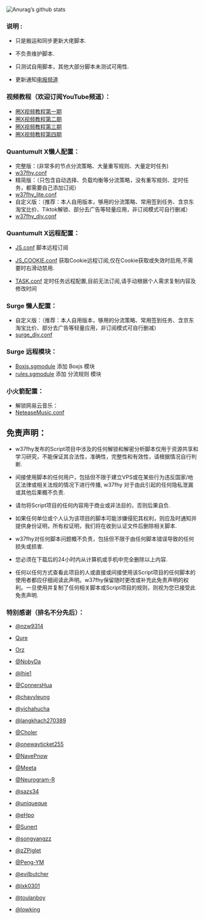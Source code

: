 ![Anurag’s github stats](https://github-readme-stats.vercel.app/api?username=w37fhy&show_icons=true&theme=merko)

### 说明 :

* 只是搬运和同步更新大佬脚本.

* 不负责维护脚本.

* 只测试自用脚本，其他大部分脚本未测试可用性.

* 更新通知[电报频道](https://t.me/w37fhy)


### 视频教程（欢迎订阅YouTube频道）：
* [圈X视频教程第一期](https://youtu.be/G1oUtOA1J2w)
* [圈X视频教程第二期](https://youtu.be/pLZDK9SACLQ)
* [圈X视频教程第三期](https://youtu.be/kKa26Fj0MJA)
* [圈X视频教程第四期](https://youtu.be/_8_xnEQHGbM)

### Quantumult X懒人配置：
* 完整版：(非常多的节点分流策略、大量重写规则、大量定时任务)
* [w37fhy.conf](https://raw.githubusercontent.com/w37fhy/QuantumultX/master/w37fhy.conf)
* 精简版：（只包含自动选择、负载均衡等分流策略，没有重写规则、定时任务，都需要自己添加订阅）
* [w37fhy_lite.conf](https://raw.githubusercontent.com/w37fhy/QuantumultX/master/w37fhy_lite.conf)
* 自定义版：（推荐：本人自用版本，够用的分流策略、常用签到任务、含京东淘宝比价、Tiktok解锁、部分去广告等轻量应用，非订阅模式可自行删减）
* [w37fhy_diy.conf](https://raw.githubusercontent.com/w37fhy/QuantumultX/master/w37fhy_diy.conf)
### Quantumult X远程配置：

* [JS.conf](https://raw.githubusercontent.com/w37fhy/QuantumultX/master/JS.conf) 脚本远程订阅

* [JS_COOKIE.conf](https://github.com/w37fhy/QuantumultX/blob/master/js_cookie.conf) 获取Cookie远程订阅,仅在Cookie获取或失效时启用,不需要时右滑动禁用.

* [TASK.conf](https://github.com/w37fhy/QuantumultX/blob/master/task.conf) 定时任务远程配置,目前无法订阅,请手动根据个人需求复制内容及修改时间

### Surge 懒人配置：
* 自定义版：（推荐：本人自用版本，够用的分流策略、常用签到任务、含京东淘宝比价、部分去广告等轻量应用，非订阅模式可自行删减）
* [surge_diy.conf](https://raw.githubusercontent.com/w37fhy/QuantumultX/master/surge_diy.conf)

### Surge 远程模块：

* [Boxjs.sgmodule](https://gitee.com/chavyleung/scripts/raw/master/box/rewrite/boxjs.rewrite.surge.sgmodule) 添加 Boxjs 模块
* [rules.sgmodule](https://raw.githubusercontent.com/w37fhy/QuantumultX/master/rules.sgmodule) 添加 分流规则 模块

### 小火箭配置：
* 解锁网易云音乐：
* [NeteaseMusic.conf](https://raw.githubusercontent.com/w37fhy/QuantumultX/master/NeteaseMusic.conf)

## 免责声明：

* w37fhy发布的Script项目中涉及的任何解锁和解密分析脚本仅用于资源共享和学习研究，不能保证其合法性，准确性，完整性和有效性，请根据情况自行判断.

* 间接使用脚本的任何用户，包括但不限于建立VPS或在某些行为违反国家/地区法律或相关法规的情况下进行传播, w37fhy 对于由此引起的任何隐私泄漏或其他后果概不负责.

* 请勿将Script项目的任何内容用于商业或非法目的，否则后果自负.

* 如果任何单位或个人认为该项目的脚本可能涉嫌侵犯其权利，则应及时通知并提供身份证明，所有权证明，我们将在收到认证文件后删除相关脚本.

* w37fhy对任何脚本问题概不负责，包括但不限于由任何脚本错误导致的任何损失或损害.

* 您必须在下载后的24小时内从计算机或手机中完全删除以上内容.

* 任何以任何方式查看此项目的人或直接或间接使用该Script项目的任何脚本的使用者都应仔细阅读此声明。w37fhy保留随时更改或补充此免责声明的权利。一旦使用并复制了任何相关脚本或Script项目的规则，则视为您已接受此免责声明.

### 特别感谢（排名不分先后）：

* [@nzw9314](https://github.com/nzw9314)

* [Qure](https://github.com/Koolson/Qure)

* [Orz](https://github.com/Orz-3/mini)

* [@NobyDa](https://github.com/NobyDa)

* [@lhie1](https://github.com/lhie1)

* [@ConnersHua](https://github.com/ConnersHua)

* [@chavyleung](https://github.com/chavyleung)

* [@yichahucha](https://github.com/yichahucha)

* [@langkhach270389](https://github.com/langkhach270389)

* [@Choler](https://github.com/Choler)

* [@onewayticket255](https://github.com/onewayticket255)

* [@NavePnow](https://github.com/NavePnow)

* [@Meeta](https://github.com/MeetaGit)

* [@Neurogram-R](https://github.com/Neurogram-R)

* [@sazs34](https://github.com/sazs34)

* [@uniqueque](https://github.com/uniqueque)

* [@eHpo](https://github.com/eHpo1/Rules)

* [@Sunert](https://github.com/Sunert/Scripts)

* [@songyangzz](https://github.com/songyangzz/QuantumultX.git)

* [@zZPiglet](https://github.com/zZPiglet/Task.git)

* [@Peng-YM](https://github.com/Peng-YM/QuanX)

* [@evilbutcher](https://github.com/evilbutcher/Quantumult_X/tree/master)

* [@lxk0301](https://gitee.com/lxk0301/scripts)

* [@toulanboy](https://github.com/toulanboy/scripts)

* [@lowking](https://github.com/lowking/Scripts)
